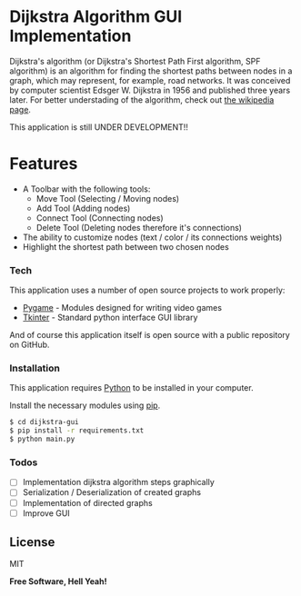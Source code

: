 # Dijkstra Algorithm GUI Implementation

Dijkstra's algorithm (or Dijkstra's Shortest Path First algorithm, SPF algorithm) is an algorithm for finding the shortest paths between nodes in a graph, which may represent, for example, road networks. It was conceived by computer scientist Edsger W. Dijkstra in 1956 and published three years later. For better understading of the algorithm, check out [the wikipedia page](https://en.wikipedia.org/wiki/Dijkstra%27s_algorithm).

This application is still UNDER DEVELOPMENT!!

# Features

  - A Toolbar with the following tools:
    - Move Tool (Selecting / Moving nodes)
    - Add Tool (Adding nodes)
    - Connect Tool (Connecting nodes)
    - Delete Tool (Deleting nodes therefore it's connections)
  - The ability to customize nodes (text / color / its connections weights)
  - Highlight the shortest path between two chosen nodes

### Tech

This application uses a number of open source projects to work properly:

* [Pygame](https://www.pygame.org/) - Modules designed for writing video games
* [Tkinter](https://wiki.python.org/moin/TkInter) - Standard python interface GUI library

And of course this application itself is open source with a public repository on GitHub.

### Installation

This application requires [Python](https://www.python.org/) to be installed in your computer.

Install the necessary modules using [pip](https://pypi.org/project/pip/).

```sh
$ cd dijkstra-gui
$ pip install -r requirements.txt
$ python main.py
```

### Todos

 - [ ] Implementation dijkstra algorithm steps graphically
 - [ ] Serialization / Deserialization of created graphs
 - [ ] Implementation of directed graphs
 - [ ] Improve GUI

License
----

MIT

**Free Software, Hell Yeah!**
